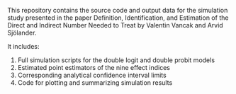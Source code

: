 This repository contains the source code and output data for the simulation study presented in the paper Definition, Identification, and Estimation of the Direct and Indirect Number Needed to Treat by Valentin Vancak and Arvid Sjölander.

It includes:

1. Full simulation scripts for the double logit and double probit models
2. Estimated point estimators of the nine effect indices
3. Corresponding analytical confidence interval limits
4. Code for plotting and summarizing simulation results
